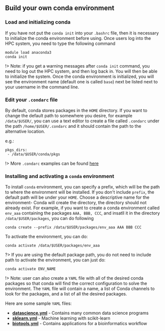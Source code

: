 ## Build your own conda environment <!-- {docsify-ignore} -->
### Load and initializing conda <!-- {docsify-ignore} -->
If you have not put the `conda init` into your `.bashrc` file, then it is necessary to initialize the conda environment before using. Once users log into the HPC system, you need to type the following command
```
module load anaconda3
conda init
```
!> Note: if you get a warning messages after `conda init` command, you need to log out the HPC system, and then log back in. You will then be able to initialize the system. Once the conda environment is initialized, you will see the environment name (default one is called `base`) next be listed next to your username in the command line. 

### Edit your `.condarc` file <!-- {docsify-ignore} -->
By default,  conda stores packages in the `HOME` directory. If you want to change the default path to somewhere you desire, for example `/data/$USER/`, you can use a text editor to create a file called `.condarc` under the path `/home/$USER/.condarc` and it should contain the path to the alternative location. 

e.g.:
```
pkgs_dirs:
 - /data/$USER/conda/pkgs
```
!> More `.condarc` examples can be found [here](https://conda.io/projects/conda/en/latest/user-guide/configuration/use-condarc.html)

### Installing and activating a `conda` environment <!-- {docsify-ignore} -->
To install `conda` environment, you can specify a prefix, which will be the path to where the environment will be installed. If you don't include `prefix`, the default path will be under your `HOME`.  Choose a descriptive name for the environment- Conda will create the directory, the directory should not already exist. For example, if you want to create a conda environment called `env_aaa` containing the packages `AAA, BBB, CCC`, and insatll it in the directory `/data/$USER/packages`, you can do following
```
conda create --prefix /data/$USER/packages/env_aaa AAA BBB CCC
```

To activate the environment, you can do:
```
conda activate /data/$USER/packages/env_aaa
```
?> If you are using the default package path, you do not need to include path to activate the environment, you can just do:
```
conda activate ENV_NAME
```

!> Note: user can also create a `YAML` file with all of the desired conda packages so that conda will find the correct configuration to solve the environment. 
The `YAML` file will contain a name, a list of Conda channels to look for the packages, and a list of all the desired packages.

Here are some sample `YAML` files:
* **[datascience.yml](_media/datascience.yml ':ignore')** - Contains many common data science programs
* **[sklearn.yml](_media/sklearn.yml ':ignore')** - Machine learning with scikit-learn
* **[biotools.yml](_media/biotools.yml ':ignore')** - Contains applications for a bioinformatics workflow
 

